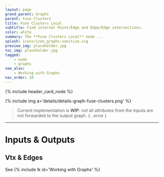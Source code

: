 ```yaml
---
layout: page
grand_parent: Graphs
parent: Fuse Clusters
title: Fuse Clusters Local
subtitle: Find internal Point/Edge and Edge/Edge intersections.
color: white
summary: The **Fuse Clusters Local** node ...
splash: icons/icon_graphs-sanitize.svg
preview_img: placeholder.jpg
toc_img: placeholder.jpg
tagged:
    - node
    - graphs
see_also:
    - Working with Graphs
nav_order: 10
---
```


{% include header_card_node %}

{% include img a='details/details-graph-fuse-clusters.png' %} 

> Current implementation is **WIP**: not all attributes from the inputs are not forwarded to the output graph.
{: .error }

---
# Inputs & Outputs
## Vtx & Edges
See {% include lk id='Working with Graphs' %}